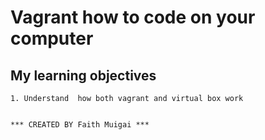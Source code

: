 # Vagrant how to code on your computer

## My learning objectives
   
	1. Understand  how both vagrant and virtual box work


	*** CREATED BY Faith Muigai ***

